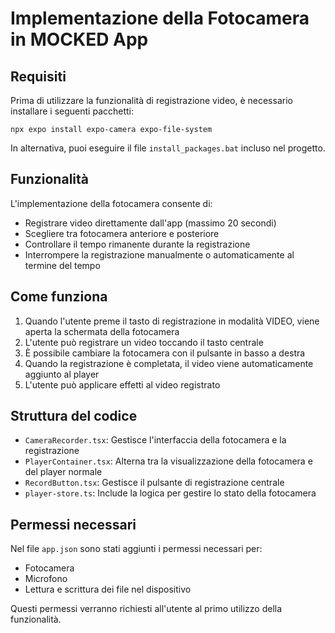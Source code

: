 # Implementazione della Fotocamera in MOCKED App

## Requisiti

Prima di utilizzare la funzionalità di registrazione video, è necessario installare i seguenti pacchetti:

```
npx expo install expo-camera expo-file-system
```

In alternativa, puoi eseguire il file `install_packages.bat` incluso nel progetto.

## Funzionalità

L'implementazione della fotocamera consente di:

- Registrare video direttamente dall'app (massimo 20 secondi)
- Scegliere tra fotocamera anteriore e posteriore
- Controllare il tempo rimanente durante la registrazione
- Interrompere la registrazione manualmente o automaticamente al termine del tempo

## Come funziona

1. Quando l'utente preme il tasto di registrazione in modalità VIDEO, viene aperta la schermata della fotocamera
2. L'utente può registrare un video toccando il tasto centrale
3. È possibile cambiare la fotocamera con il pulsante in basso a destra
4. Quando la registrazione è completata, il video viene automaticamente aggiunto al player
5. L'utente può applicare effetti al video registrato

## Struttura del codice

- `CameraRecorder.tsx`: Gestisce l'interfaccia della fotocamera e la registrazione
- `PlayerContainer.tsx`: Alterna tra la visualizzazione della fotocamera e del player normale
- `RecordButton.tsx`: Gestisce il pulsante di registrazione centrale
- `player-store.ts`: Include la logica per gestire lo stato della fotocamera

## Permessi necessari

Nel file `app.json` sono stati aggiunti i permessi necessari per:
- Fotocamera
- Microfono
- Lettura e scrittura dei file nel dispositivo

Questi permessi verranno richiesti all'utente al primo utilizzo della funzionalità.